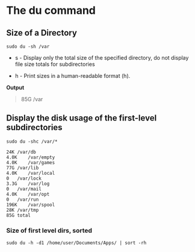 # The du command

## Size of a Directory

```
sudo du -sh /var
```

- s - Display only the total size of the specified directory, do not display file size totals for subdirectories

- h - Print sizes in a human-readable format (h).

**Output**

> 85G /var

## Display the disk usage of the first-level subdirectories

```
sudo du -shc /var/*
```

```
24K	/var/db
4.0K	/var/empty
4.0K	/var/games
77G	/var/lib
4.0K	/var/local
0	/var/lock
3.3G	/var/log
0	/var/mail
4.0K	/var/opt
0	/var/run
196K	/var/spool
28K	/var/tmp
85G	total
```

### Size of first level dirs, sorted

```
sudo du -h -d1 /home/user/Documents/Apps/ | sort -rh
```
